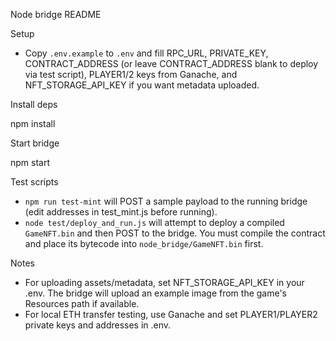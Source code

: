 Node bridge README

Setup
- Copy `.env.example` to `.env` and fill RPC_URL, PRIVATE_KEY, CONTRACT_ADDRESS (or leave CONTRACT_ADDRESS blank to deploy via test script), PLAYER1/2 keys from Ganache, and NFT_STORAGE_API_KEY if you want metadata uploaded.

Install deps

  npm install

Start bridge

  npm start

Test scripts
- `npm run test-mint` will POST a sample payload to the running bridge (edit addresses in test_mint.js before running).
- `node test/deploy_and_run.js` will attempt to deploy a compiled `GameNFT.bin` and then POST to the bridge. You must compile the contract and place its bytecode into `node_bridge/GameNFT.bin` first.

Notes
- For uploading assets/metadata, set NFT_STORAGE_API_KEY in your .env. The bridge will upload an example image from the game's Resources path if available.
- For local ETH transfer testing, use Ganache and set PLAYER1/PLAYER2 private keys and addresses in .env.
